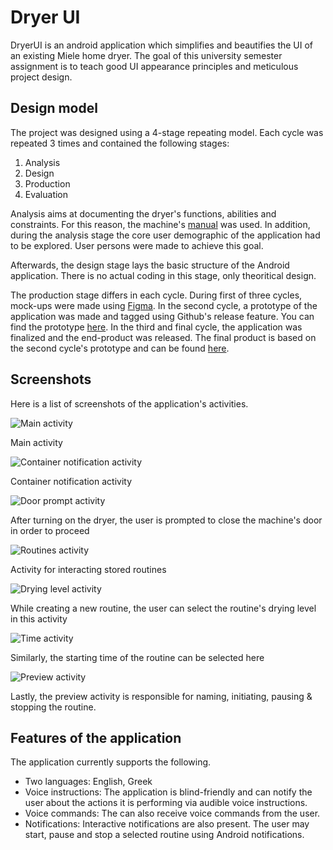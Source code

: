 # Dryer UI

DryerUI is an android application which simplifies and beautifies the UI of an existing Miele home dryer. The goal of this university semester assignment is to teach good UI appearance principles and meticulous project design.

## Design model

The project was designed using a 4-stage repeating model. Each cycle was repeated 3 times and contained the following stages:

1. Analysis
2. Design
3. Production
4. Evaluation

Analysis aims at documenting the dryer's functions, abilities and constraints. For this reason, the machine's [manual](https://www.manualslib.com/manual/2251818/Miele-T-8861-Wp-Edition-111.html#manual) was used. In addition, during the analysis stage the core user demographic of the application had to be explored. User persons were made to achieve this goal.

Afterwards, the design stage lays the basic structure of the Android application. There is no actual coding in this stage, only theoritical design.

The production stage differs in each cycle. During first of three cycles, mock-ups were made using [Figma](https://www.figma.com). In the second cycle, a prototype of the application was made and tagged using Github's release feature. You can find the prototype [here](https://github.com/KonstantinosVasilopoulos/dryer_ui/releases/tag/v1.0.0). In the third and final cycle, the application was finalized and the end-product was released. The final product is based on the second cycle's prototype and can be found [here](https://github.com/KonstantinosVasilopoulos/dryer_ui/releases/tag/v1.0.1).

## Screenshots

Here is a list of screenshots of the application's activities.

![Main activity](docs/images/screenshot_main.jpg)

Main activity

![Container notification activity](docs/images/screenshot_container.jpg)

Container notification activity

![Door prompt activity](docs/images/screenshot_door_prompt.jpg)

After turning on the dryer, the user is prompted to close the machine's door in order to proceed

![Routines activity](docs/images/screenshot_routines.jpg)

Activity for interacting stored routines

![Drying level activity](docs/images/screenshot_drying_level.jpg)

While creating a new routine, the user can select the routine's drying level in this activity

![Time activity](docs/images/screenshot_time.jpg)

Similarly, the starting time of the routine can be selected here

![Preview activity](docs/images/screenshot_preview.jpg)

Lastly, the preview activity is responsible for naming, initiating, pausing & stopping the routine.

## Features of the application

The application currently supports the following.

* Two languages: English, Greek
* Voice instructions: The application is blind-friendly and can notify the user about the actions it is performing via audible voice instructions. 
* Voice commands: The can also receive voice commands from the user.
* Notifications: Interactive notifications are also present. The user may start, pause and stop a selected routine using Android notifications.

